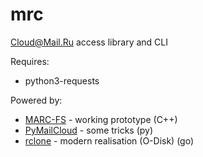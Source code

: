 # mrc
Cloud@Mail.Ru access library and CLI

Requires:
- python3-requests

Powered by:
- [MARC-FS](https://gitlab.com/Kanedias/MARC-FS) - working prototype (C++)
- [PyMailCloud](https://github.com/mad-gooze/PyMailCloud) - some tricks (py)
- [rclone](https://github.com/rclone/rclone/tree/master/backend/mailru) - modern realisation (O-Disk) (go)